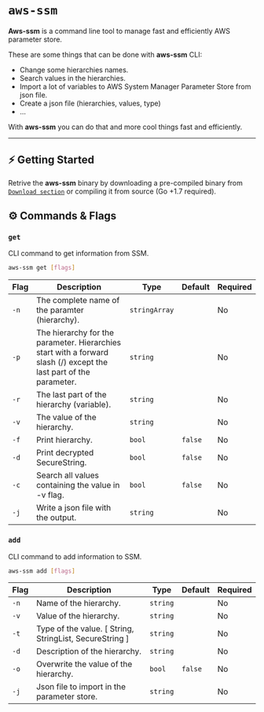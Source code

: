 # `aws-ssm`

<b>Aws-ssm</b> is a command line tool to manage fast and efficiently AWS parameter store.

These are some things that can be done with <b>aws-ssm</b> CLI:

- Change some hierarchies names.
- Search values in the hierarchies.
- Import a lot of variables to AWS System Manager Parameter Store from json file.
- Create a json file (hierarchies, values, type)
- ...

With <b>aws-ssm</b> you can do that and more cool  things fast and efficiently.

***

## ⚡️ Getting Started
Retrive the <b>aws-ssm</b> binary by downloading a pre-compiled binary from [`Download section`](https://github.com/namku/aws-ssm/tags) or compiling it from source (Go +1.7 required).

## ⚙️  Commands & Flags

### `get`

CLI command to get information from SSM.

```bash
aws-ssm get [flags]
```

| Flag | Description                                                                                                        | Type          | Default | Required |
|------|--------------------------------------------------------------------------------------------------------------------|---------------|---------|----------|
| `-n` | The complete name of the paramter (hierarchy).                                                                     | `stringArray` |         | No       |
| `-p` | The hierarchy for the parameter. Hierarchies start with a forward slash (/) except the last part of the parameter. | `string`      |         | No       |
| `-r` | The last part of the hierarchy (variable).                                                                         | `string`      |         | No       |
| `-v` | The value of the hierarchy.                                                                                        | `string`      |         | No       |
| `-f` | Print hierarchy.                                                                                                   | `bool`        | `false` | No       |
| `-d` | Print decrypted SecureString.                                                                                      | `bool`        | `false` | No       |
| `-c` | Search all values containing the value in -v flag.                                                                 | `bool`        | `false` | No       |
| `-j` | Write a json file with the output.                                                                                 | `string`      |         | No       |


### `add`

CLI command to add information to SSM.

```bash
aws-ssm add [flags]
```

| Flag | Description                                             | Type          | Default | Required |
|------|---------------------------------------------------------|---------------|---------|----------|
| `-n` | Name of the hierarchy.                                  | `string`      |         | No       |
| `-v` | Value of the hierarchy.                                 | `string`      |         | No       |
| `-t` | Type of the value. [ String, StringList, SecureString ] | `string`      |         | No       |
| `-d` | Description of the hierarchy.                           | `string`      |         | No       |
| `-o` | Overwrite the value of the hierarchy.                   | `bool`        | `false` | No       |
| `-j` | Json file to import in the parameter store.             | `string`      |         | No       |


